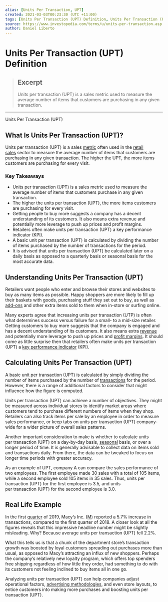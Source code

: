 ```yaml
---
alias: [Units Per Transaction, UPT]
created: 2021-03-03T00:23:30 (UTC +11:00)
tags: [Units Per Transaction (UPT) Definition, Units Per Transaction (UPT)]
source: https://www.investopedia.com/terms/u/units-per-transaction.asp
author: Daniel Liberto
---
```


# Units Per Transaction (UPT) Definition

> ## Excerpt
> Units per transaction (UPT) is a sales metric used to measure the average number of items that customers are purchasing in any given transaction.

---

Units Per Transaction (UPT)
## What Is Units Per Transaction (UPT)?

Units per transaction (UPT) is a sales [metric](https://www.investopedia.com/terms/m/metrics.asp) often used in the [retail sales](https://www.investopedia.com/terms/r/retail-sales.asp) sector to measure the average number of items that customers are purchasing in any given [transaction](https://www.investopedia.com/terms/t/transaction.asp). The higher the UPT, the more items customers are purchasing for every visit.

### Key Takeaways

-   Units per transaction (UPT) is a sales metric used to measure the average number of items that customers purchase in any given transaction.
-   The higher the units per transaction (UPT), the more items customers are purchasing for every visit.
-   Getting people to buy more suggests a company has a decent understanding of its customers. It also means extra revenue and potentially more leverage to push up prices and profit margins.
-   Retailers often make units per transaction (UPT) a key performance indicator (KPI).
-   A basic unit per transaction (UPT) is calculated by dividing the number of items purchased by the number of transactions for the period.
-   It is advised that units per transaction (UPT) be calculated later on a daily basis as opposed to a quarterly basis or seasonal basis for the most accurate data.

## Understanding Units Per Transaction (UPT)

Retailers want people who enter and browse their stores and websites to buy as many items as possible. Happy shoppers are more likely to fill up their baskets with goods, purchasing stuff they set out to buy, as well as [add-ons](https://www.investopedia.com/terms/a/add-on.asp) and other extra items sold to them when in-store or surfing online.

Many experts agree that increasing units per transaction (UTP) is often what determines success versus failure for a small- to a mid-size retailer. Getting customers to buy more suggests that the company is engaged and has a decent understanding of its customers. It also means extra [revenue](https://www.investopedia.com/terms/r/revenue.asp) and potentially more leverage to push up prices and [profit margins](https://www.investopedia.com/terms/p/profitmargin.asp). It should come as little surprise then that retailers often make units per transaction (UPT) a [key performance indicator](https://www.investopedia.com/terms/k/kpi.asp) (KPI).

## Calculating Units Per Transaction (UPT)

A basic unit per transaction (UPT) is calculated by simply dividing the number of items purchased by the number of [transactions](https://www.investopedia.com/terms/u/unitsales.asp) for the period. However, there is a range of additional factors to consider that might influence how the figure is computed.

Units per transaction (UPT) can achieve a number of objectives. They might be measured across individual stores to identify market areas where customers tend to purchase different numbers of items when they shop. Retailers can also track items per sale by an employee in order to measure sales performance, or keep tabs on units per transaction (UPT) company-wide for a wider picture of overall sales patterns.

Another important consideration to make is whether to calculate units per transaction (UPT) on a day-by-day basis, [seasonal](https://www.investopedia.com/terms/s/seasonality.asp) basis, or over a longer period of time. It is generally advisable to collect data on items sold and transactions daily. From there, the data can be tweaked to focus on longer time periods with greater accuracy.

As an example of UPT, company A can compare the sales performance of two employees. The first employee made 30 sales with a total of 105 items, while a second employee sold 105 items in 35 sales. Thus, units per transaction (UPT) for the first employee is 3.5, and units per transaction (UPT) for the second employee is 3.0.

## Real Life Example

In the first [quarter](https://www.investopedia.com/terms/q/quarter.asp) of 2019, Macy’s Inc. ([M](https://www.investopedia.com/markets/quote?tvwidgetsymbol=m)) reported a 5.7% increase in transactions, compared to the first quarter of 2018. A closer look at all the figures reveals that this impressive headline number might be slightly misleading. Why? Because average units per transaction (UPT) fell 2.2%.

What this tells us is that a chunk of the department store’s transaction growth was boosted by loyal customers spreading out purchases more than usual, as opposed to Macy’s attracting an influx of new shoppers. Perhaps the company’s relatively new loyalty program, which offers top spenders free shipping regardless of how little they order, had something to do with its customers not feeling inclined to buy items all in one go.

Analyzing units per transaction (UPT) can help companies adjust operational factors, [advertising methodologies](https://www.investopedia.com/terms/m/marketing-strategy.asp), and even store layouts, to entice customers into making more purchases and boosting units per transaction (UPT).
